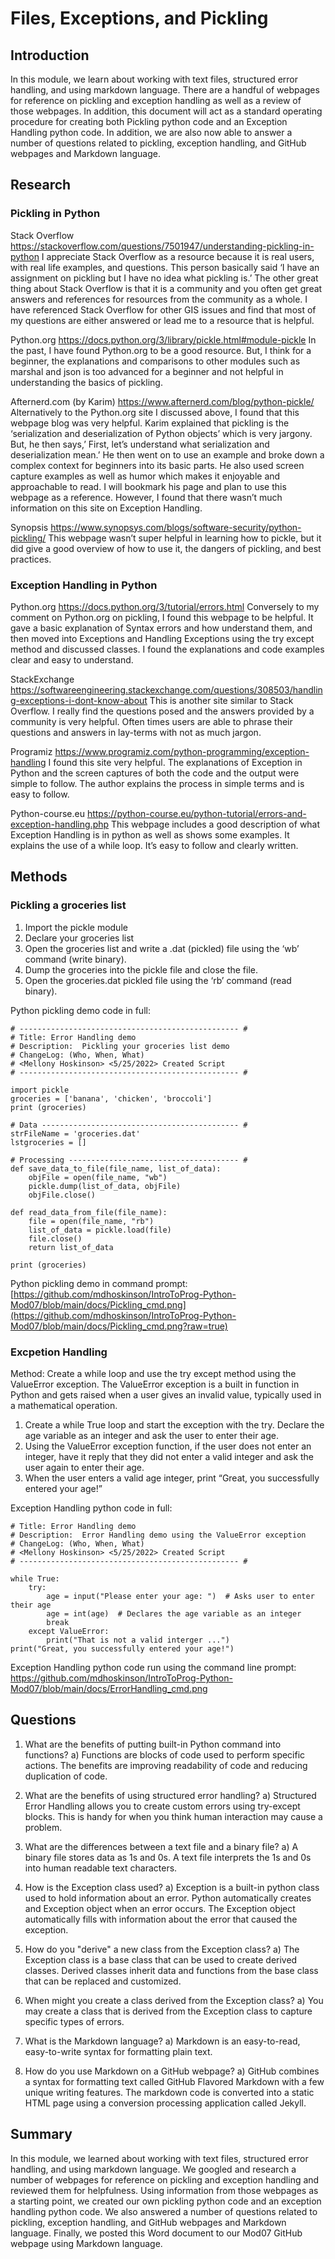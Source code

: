 
# Files, Exceptions, and Pickling

## Introduction
In this module, we learn about working with text files, structured error handling, and using markdown language. There are a handful of webpages for reference on pickling and exception handling as well as a review of those webpages. In addition, this document will act as a standard operating procedure for creating both Pickling python code and an Exception Handling python code. In addition, we are also now able to answer a number of questions related to pickling, exception handling, and GitHub webpages and Markdown language.

## Research
### Pickling in Python
Stack Overflow https://stackoverflow.com/questions/7501947/understanding-pickling-in-python
I appreciate Stack Overflow as a resource because it is real users, with real life examples, and questions.  This person basically said ‘I have an assignment on pickling but I have no idea what pickling is.’  The other great thing about Stack Overflow is that it is a community and you often get great answers and references for resources from the community as a whole. I have referenced Stack Overflow for other GIS issues and find that most of my questions are either answered or lead me to a resource that is helpful.

Python.org  https://docs.python.org/3/library/pickle.html#module-pickle
In the past, I have found Python.org to be a good resource.  But, I think for a beginner, the explanations and comparisons to other modules such as marshal and json is too advanced for a beginner and not helpful in understanding the basics of pickling.

Afternerd.com (by Karim)  https://www.afternerd.com/blog/python-pickle/
Alternatively to the Python.org site I discussed above, I found that this webpage blog was very helpful. Karim explained that pickling is the ‘serialization and deserialization of Python objects’ which is very jargony.  But, he then says,’ First, let’s understand what serialization and deserialization mean.’  He then went on to use an example and broke down a complex context for beginners into its basic parts.  He also used screen capture examples as well as humor which makes it enjoyable and approachable to read.  I will bookmark his page and plan to use this webpage as a reference.  However, I found that there wasn’t much information on this site on Exception Handling.

Synopsis https://www.synopsys.com/blogs/software-security/python-pickling/
This webpage wasn’t super helpful in learning how to pickle, but it did give a good overview of how to use it, the dangers of pickling, and best practices.

### Exception Handling in Python
Python.org https://docs.python.org/3/tutorial/errors.html
Conversely to my comment on Python.org on pickling, I found this webpage to be helpful.  It gave a basic explanation of Syntax errors and how understand them, and then moved into Exceptions and Handling Exceptions using the try except method and discussed classes.  I found the explanations and code examples clear and easy to understand.

StackExchange https://softwareengineering.stackexchange.com/questions/308503/handling-exceptions-i-dont-know-about
This is another site similar to Stack Overflow.  I really find the questions posed and the answers provided by a community is very helpful.  Often times users are able to phrase their questions and answers in lay-terms with not as much jargon.  

Programiz https://www.programiz.com/python-programming/exception-handling
I found this site very helpful.  The explanations of Exception in Python and the screen captures of both the code and the output were simple to follow.  The author explains the process in simple terms and is easy to follow.

Python-course.eu https://python-course.eu/python-tutorial/errors-and-exception-handling.php
This webpage includes a good description of what Exception Handling is in python as well as shows some examples.  It explains the use of a while loop.  It’s easy to follow and clearly written.


## Methods
### Pickling a groceries list
1.	Import the pickle module
2.	Declare your groceries list
3.	Open the groceries list and write a .dat (pickled) file using the ‘wb’ command (write binary).
4.	Dump the groceries into the pickle file and close the file.
5.	Open the groceries.dat pickled file using the ‘rb’ command (read binary).

Python pickling demo code in full: 
```
# ------------------------------------------------- #
# Title: Error Handling demo
# Description:  Pickling your groceries list demo
# ChangeLog: (Who, When, What)
# <Mellony Hoskinson> <5/25/2022> Created Script
# ------------------------------------------------- #

import pickle
groceries = ['banana', 'chicken', 'broccoli']
print (groceries)

# Data -------------------------------------------- #
strFileName = 'groceries.dat'
lstgroceries = []

# Processing -------------------------------------- #
def save_data_to_file(file_name, list_of_data):
    objFile = open(file_name, "wb")
    pickle.dump(list_of_data, objFile)
    objFile.close()

def read_data_from_file(file_name):
    file = open(file_name, "rb")
    list_of_data = pickle.load(file)
    file.close()
    return list_of_data

print (groceries)
```

Python pickling demo in command prompt:
[https://github.com/mdhoskinson/IntroToProg-Python-Mod07/blob/main/docs/Pickling_cmd.png](https://github.com/mdhoskinson/IntroToProg-Python-Mod07/blob/main/docs/Pickling_cmd.png?raw=true)

### Excpetion Handling
Method: Create a while loop and use the try except method using the ValueError exception.  The ValueError exception is a built in function in Python and gets raised when a user gives an invalid value, typically used in a mathematical operation.

1.	Create a while True loop and start the exception with the try.  Declare the age variable as an integer and ask the user to enter their age.
2.	Using the ValueError exception function, if the user does not enter an integer, have it reply that they did not enter a valid integer and ask the user again to enter their age.
3.	When the user enters a valid age integer, print “Great, you successfully entered your age!”

Exception Handling python code in full:
```# ------------------------------------------------- #
# Title: Error Handling demo
# Description:  Error Handling demo using the ValueError exception
# ChangeLog: (Who, When, What)
# <Mellony Hoskinson> <5/25/2022> Created Script
# ------------------------------------------------- #

while True:
    try:
        age = input("Please enter your age: ")  # Asks user to enter their age
        age = int(age)  # Declares the age variable as an integer
        break
    except ValueError:
        print("That is not a valid interger ...")
print("Great, you successfully entered your age!")
```

Exception Handling python code run using the command line prompt:
https://github.com/mdhoskinson/IntroToProg-Python-Mod07/blob/main/docs/ErrorHandling_cmd.png

## Questions
1)	What are the benefits of putting built-in Python command into functions?
a)	Functions are blocks of code used to perform specific actions.  The benefits are improving readability of code and reducing duplication of code.

2)	What are the benefits of using structured error handling?
a)	Structured Error Handling allows you to create custom errors using try-except blocks.  This is handy for when you think human interaction may cause a problem.

3)	What are the differences between a text file and a binary file?
a)	A binary file stores data as 1s and 0s.  A text file interprets the 1s and 0s into human readable text characters.

4)	How is the Exception class used?
a)	Exception is a built-in python class used to hold information about an error.  Python automatically creates and Exception object when an error occurs.  The Exception object automatically fills with information about the error that caused the exception.

5)	How do you "derive" a new class from the Exception class?
a)	The Exception class is a base class that can be used to create derived classes.  Derived classes inherit data and functions from the base class that can be replaced and customized.

6)	When might you create a class derived from the Exception class?
a)	You may create a class that is derived from the Exception class to capture specific types of errors.

7)	What is the Markdown language?
a)	Markdown is an easy-to-read, easy-to-write syntax for formatting plain text.

8)	How do you use Markdown on a GitHub webpage?
a)	GitHub combines a syntax for formatting text called GitHub Flavored Markdown with a few unique writing features.  The markdown code is converted into a static HTML page using a conversion processing application called Jekyll.


## Summary
In this module, we learned about working with text files, structured error handling, and using markdown language. We googled and research a number of webpages for reference on pickling and exception handling and reviewed them for helpfulness. Using information from those webpages as a starting point, we created our own pickling python code and an exception handling python code. We also answered a number of questions related to pickling, exception handling, and GitHub webpages and Markdown language.  Finally, we posted this Word document to our Mod07 GitHub webpage using Markdown language.

